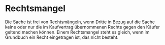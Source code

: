 # Rechtsmangel

Die Sache ist frei von Rechtsmängeln, wenn Dritte in Bezug auf die Sache keine oder nur die im Kaufvertrag übernommenen Rechte gegen den Käufer geltend machen können. Einem Rechtsmangel steht es gleich, wenn im Grundbuch ein Recht eingetragen ist, das nicht besteht.